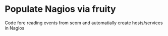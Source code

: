 Populate Nagios via fruity
==========================

Code fore reading events from scom and automatially create hosts/services in Nagios

